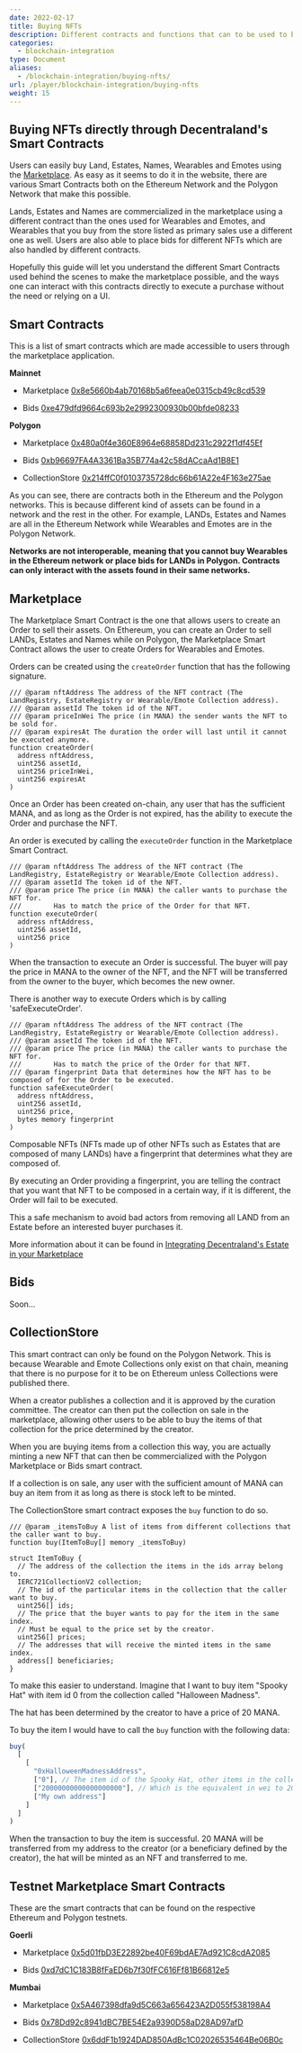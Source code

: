 ```yaml
---
date: 2022-02-17
title: Buying NFTs
description: Different contracts and functions that can to be used to buy NFTs from the Decentraland Marketplace
categories:
  - blockchain-integration
type: Document
aliases:
  - /blockchain-integration/buying-nfts/
url: /player/blockchain-integration/buying-nfts
weight: 15
---
```


## Buying NFTs directly through Decentraland's Smart Contracts

Users can easily buy Land, Estates, Names, Wearables and Emotes using the [Marketplace](https://market.decentraland.org/). As easy as it seems to do it in the website, there are various Smart Contracts both on the Ethereum Network and the Polygon Network that make this possible.

Lands, Estates and Names are commercialized in the marketplace using a different contract than the ones used for Wearables and Emotes, and Wearables that you buy from the store listed as primary sales use a different one as well. Users are also able to place bids for different NFTs which are also handled by different contracts.

Hopefully this guide will let you understand the different Smart Contracts used behind the scenes to make the marketplace possible, and the ways one can interact with this contracts directly to execute a purchase without the need or relying on a UI.

## Smart Contracts

This is a list of smart contracts which are made accessible to users through the marketplace application.

**Mainnet**

- Marketplace [0x8e5660b4ab70168b5a6feea0e0315cb49c8cd539](https://etherscan.io/address/0x8e5660b4ab70168b5a6feea0e0315cb49c8cd539)

- Bids [0xe479dfd9664c693b2e2992300930b00bfde08233](https://etherscan.io/address/0xe479dfd9664c693b2e2992300930b00bfde08233)

**Polygon**

- Marketplace [0x480a0f4e360E8964e68858Dd231c2922f1df45Ef](https://polygonscan.com/address/0x480a0f4e360E8964e68858Dd231c2922f1df45Ef)

- Bids [0xb96697FA4A3361Ba35B774a42c58dACcaAd1B8E1](https://polygonscan.com/address/0xb96697FA4A3361Ba35B774a42c58dACcaAd1B8E1)

- CollectionStore [0x214ffC0f0103735728dc66b61A22e4F163e275ae](https://polygonscan.com/address/0x214ffC0f0103735728dc66b61A22e4F163e275ae)

As you can see, there are contracts both in the Ethereum and the Polygon networks. This is because different kind of assets can be found in a network and the rest in the other. For example, LANDs, Estates and Names are all in the Ethereum Network while Wearables and Emotes are in the Polygon Network.

**Networks are not interoperable, meaning that you cannot buy Wearables in the Ethereum network or place bids for LANDs in Polygon. Contracts can only interact with the assets found in their same networks.**

## Marketplace

The Marketplace Smart Contract is the one that allows users to create an Order to sell their assets. On Ethereum, you can create an Order to sell LANDs, Estates and Names while on Polygon, the Marketplace Smart Contract allows the user to create Orders for Wearables and Emotes.

Orders can be created using the `createOrder` function that has the following signature.

```sol
/// @param nftAddress The address of the NFT contract (The LandRegistry, EstateRegistry or Wearable/Emote Collection address).
/// @param assetId The token id of the NFT.
/// @param priceInWei The price (in MANA) the sender wants the NFT to be sold for.
/// @param expiresAt The duration the order will last until it cannot be executed anymore.
function createOrder(
  address nftAddress,
  uint256 assetId,
  uint256 priceInWei,
  uint256 expiresAt
)
```

Once an Order has been created on-chain, any user that has the sufficient MANA, and as long as the Order is not expired, has the ability to execute the Order and purchase the NFT.

An order is executed by calling the `executeOrder` function in the Marketplace Smart Contract.

```sol
/// @param nftAddress The address of the NFT contract (The LandRegistry, EstateRegistry or Wearable/Emote Collection address).
/// @param assetId The token id of the NFT.
/// @param price The price (in MANA) the caller wants to purchase the NFT for.
///        Has to match the price of the Order for that NFT.
function executeOrder(
  address nftAddress,
  uint256 assetId,
  uint256 price
)
```

When the transaction to execute an Order is successful. The buyer will pay the price in MANA to the owner of the NFT, and the NFT will be transferred from the owner to the buyer, which becomes the new owner.

There is another way to execute Orders which is by calling 'safeExecuteOrder'.

```sol
/// @param nftAddress The address of the NFT contract (The LandRegistry, EstateRegistry or Wearable/Emote Collection address).
/// @param assetId The token id of the NFT.
/// @param price The price (in MANA) the caller wants to purchase the NFT for.
///        Has to match the price of the Order for that NFT.
/// @param fingerprint Data that determines how the NFT has to be composed of for the Order to be executed.
function safeExecuteOrder(
  address nftAddress,
  uint256 assetId,
  uint256 price,
  bytes memory fingerprint
)
```

Composable NFTs (NFTs made up of other NFTs such as Estates that are composed of many LANDs) have a fingerprint that determines what they are composed of.

By executing an Order providing a fingerprint, you are telling the contract that you want that NFT to be composed in a certain way, if it is different, the Order will fail to be executed.

This a safe mechanism to avoid bad actors from removing all LAND from an Estate before an interested buyer purchases it.

More information about it can be found in [Integrating Decentraland's Estate in your Marketplace](/player/blockchain-integration/estates-marketplace-integrations)

## Bids

Soon...

## CollectionStore

This smart contract can only be found on the Polygon Network. This is because Wearable and Emote Collections only exist on that chain, meaning that there is no purpose for it to be on Ethereum unless Collections were published there.

When a creator publishes a collection and it is approved by the curation committee. The creator can then put the collection on sale in the marketplace, allowing other users to be able to buy the items of that collection for the price determined by the creator.

When you are buying items from a collection this way, you are actually minting a new NFT that can then be commercialized with the Polygon Marketplace or Bids smart contract. 

If a collection is on sale, any user with the sufficient amount of MANA can buy an item from it as long as there is stock left to be minted.

The CollectionStore smart contract exposes the `buy` function to do so.

```sol
/// @param _itemsToBuy A list of items from different collections that the caller want to buy.
function buy(ItemToBuy[] memory _itemsToBuy)
```

```sol
struct ItemToBuy {
  // The address of the collection the items in the ids array belong to.
  IERC721CollectionV2 collection;
  // The id of the particular items in the collection that the caller want to buy.
  uint256[] ids;
  // The price that the buyer wants to pay for the item in the same index. 
  // Must be equal to the price set by the creator.
  uint256[] prices;
  // The addresses that will receive the minted items in the same index.
  address[] beneficiaries;
}
```

To make this easier to understand. Imagine that I want to buy item "Spooky Hat" with item id 0 from the collection called "Halloween Madness". 

The hat has been determined by the creator to have a price of 20 MANA.

To buy the item I would have to call the `buy` function with the following data:

```js
buy(
  [
    [
      "0xHalloweenMadnessAddress",
      ["0"], // The item id of the Spooky Hat, other items in the collection will have different incrementing ids.
      ["20000000000000000000"], // Which is the equivalent in wei to 20
      ["My own address"]
    ]
  ]
)
```

When the transaction to buy the item is successful. 20 MANA will be transferred from my address to the creator (or a beneficiary defined by the creator), the hat will be minted as an NFT and transferred to me.

## Testnet Marketplace Smart Contracts

These are the smart contracts that can be found on the respective Ethereum and Polygon testnets.

**Goerli**

- Marketplace [0x5d01fbD3E22892be40F69bdAE7Ad921C8cdA2085](https://goerli.etherscan.io/address/0x5d01fbD3E22892be40F69bdAE7Ad921C8cdA2085)

- Bids [0xd7dC1C183B8fFaED6b7f30fFC616Ff81B66812e5](https://goerli.etherscan.io/address/0xd7dC1C183B8fFaED6b7f30fFC616Ff81B66812e5)

**Mumbai**

- Marketplace [0x5A467398dfa9d5C663a656423A2D055f538198A4](https://mumbai.polygonscan.com/address/0x5A467398dfa9d5C663a656423A2D055f538198A4)

- Bids [0x78Dd92c8941dBC7BE54E2a9390D58aD28AD97afD](https://mumbai.polygonscan.com/address/0x78Dd92c8941dBC7BE54E2a9390D58aD28AD97afD)

- CollectionStore [0x6ddF1b1924DAD850AdBc1C02026535464Be06B0c](https://mumbai.polygonscan.com/address/0x6ddF1b1924DAD850AdBc1C02026535464Be06B0c)